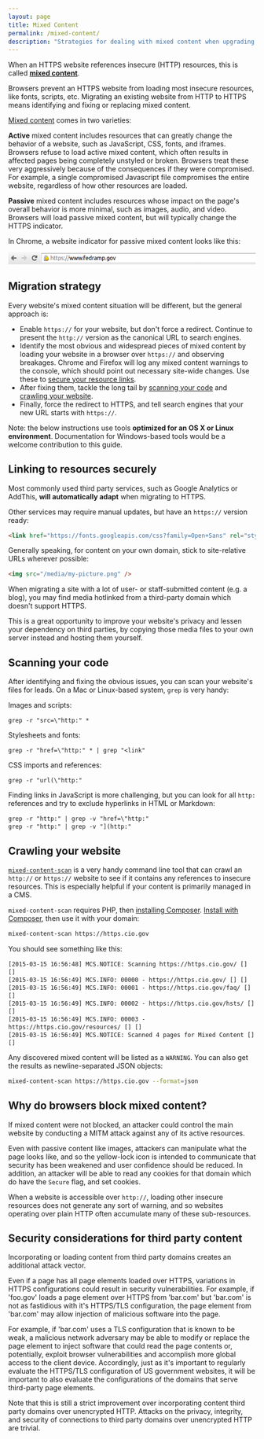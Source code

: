 ```yaml
---
layout: page
title: Mixed Content
permalink: /mixed-content/
description: "Strategies for dealing with mixed content when upgrading a website from HTTP to HTTPS."
---
```


When an HTTPS website references insecure (HTTP) resources, this is called **[mixed content](http://www.w3.org/TR/mixed-content/)**.

Browsers prevent an HTTPS website from loading most insecure resources, like fonts, scripts, etc. Migrating an existing website from HTTP to HTTPS means identifying and fixing or replacing mixed content.

[Mixed content](http://www.w3.org/TR/mixed-content/) comes in two varieties:

**Active** mixed content includes resources that can greatly change the behavior of a website, such as JavaScript, CSS, fonts, and iframes. Browsers refuse to load active mixed content, which often results in affected pages being completely unstyled or broken. Browsers treat these very aggressively because of the consequences if they were compromised. For example, a single compromised Javascript file compromises the entire website, regardless of how other resources are loaded.

**Passive** mixed content includes resources whose impact on the page's overall behavior is more minimal, such as images, audio, and video. Browsers will load passive mixed content, but will typically change the HTTPS indicator.

In Chrome, a website indicator for passive mixed content looks like this:

![fedramp in chrome](/assets/images/mixed-content.png)

## Migration strategy

Every website's mixed content situation will be different, but the general approach is:

* Enable `https://` for your website, but don't force a redirect. Continue to present the `http://` version as the canonical URL to search engines.
* Identify the most obvious and widespread pieces of mixed content by loading your website in a browser over `https://` and observing breakages. Chrome and Firefox will log any mixed content warnings to the console, which should point out necessary site-wide changes. Use these to [secure your resource links](#linking-to-resources-securely).
* After fixing them, tackle the long tail by [scanning your code](#scanning-your-code) and [crawling your website](#crawling-your-website).
* Finally, force the redirect to HTTPS, and tell search engines that your new URL starts with `https://`.

Note: the below instructions use tools **optimized for an OS X or Linux environment**. Documentation for Windows-based tools would be a welcome contribution to this guide.

## Linking to resources securely

Most commonly used third party services, such as Google Analytics or AddThis, **will automatically adapt** when migrating to HTTPS.

Other services may require manual updates, but have an `https://` version ready:

```html
<link href="https://fonts.googleapis.com/css?family=Open+Sans" rel="stylesheet" type="text/css">
```

Generally speaking, for content on your own domain, stick to site-relative URLs wherever possible:

```html
<img src="/media/my-picture.png" />
```

When migrating a site with a lot of user- or staff-submitted content (e.g. a blog), you may find media hotlinked from a third-party domain which doesn't support HTTPS.

This is a great opportunity to improve your website's privacy and lessen your dependency on third parties, by copying those media files to your own server instead and hosting them yourself.

## Scanning your code

After identifying and fixing the obvious issues, you can scan your website's files for leads. On a Mac or Linux-based system, `grep` is very handy:

Images and scripts:

    grep -r "src=\"http:" *

Stylesheets and fonts:

    grep -r "href=\"http:" * | grep "<link"

CSS imports and references:

    grep -r "url(\"http:"

Finding links in JavaScript is more challenging, but you can look for all `http:` references and try to exclude hyperlinks in HTML or Markdown:

    grep -r "http:" | grep -v "href=\"http:"
    grep -r "http:" | grep -v "](http:"


## Crawling your website

[`mixed-content-scan`](https://github.com/bramus/mixed-content-scan) is a very handy command line tool that can crawl an `http://` or `https://` website to see if it contains any references to insecure resources. This is especially helpful if your content is primarily managed in a CMS.

`mixed-content-scan` requires PHP, then [installing Composer](https://getcomposer.org/doc/00-intro.md). [Install with Composer](https://github.com/bramus/mixed-content-scan#installation), then use it with your domain:

```bash
mixed-content-scan https://https.cio.gov
```

You should see something like this:

```
[2015-03-15 16:56:48] MCS.NOTICE: Scanning https://https.cio.gov/ [] []
[2015-03-15 16:56:49] MCS.INFO: 00000 - https://https.cio.gov/ [] []
[2015-03-15 16:56:49] MCS.INFO: 00001 - https://https.cio.gov/faq/ [] []
[2015-03-15 16:56:49] MCS.INFO: 00002 - https://https.cio.gov/hsts/ [] []
[2015-03-15 16:56:49] MCS.INFO: 00003 - https://https.cio.gov/resources/ [] []
[2015-03-15 16:56:49] MCS.NOTICE: Scanned 4 pages for Mixed Content [] []
```

Any discovered mixed content will be listed as a `WARNING`. You can also get the results as newline-separated JSON objects:

```bash
mixed-content-scan https://https.cio.gov --format=json
```

## Why do browsers block mixed content?

If mixed content were not blocked, an attacker could control the main website by conducting a MITM attack against any of its active resources.

Even with passive content like images, attackers can manipulate what the page looks like, and so the yellow-lock icon is intended to communicate that security has been weakened and user confidence should be reduced. In addition, an attacker will be able to read any cookies for that domain which do have the `Secure` flag, and set cookies.

When a website is accessible over `http://`, loading other insecure resources does not generate any sort of warning, and so websites operating over plain HTTP often accumulate many of these sub-resources.

## Security considerations for third party content

Incorporating or loading content from third party domains creates an additional attack vector.

Even if a page has all page elements loaded over HTTPS, variations in HTTPS configurations could result in security vulnerabilities. For example, if 'foo.gov' loads a page element over HTTPS from 'bar.com' but 'bar.com' is not as fastidious with it's HTTPS/TLS configuration, the page element from 'bar.com' may allow injection of malicious software into the page.

For example, if 'bar.com' uses a TLS configuration that is known to be weak, a malicious network adversary may be able to modify or replace the page element to inject software that could read the page contents or, potentially, exploit browser vulnerabilities and accomplish more global access to the client device. Accordingly, just as it's important to regularly evaluate the HTTPS/TLS configuration of US government websites, it will be important to also evaluate the configurations of the domains that serve third-party page elements.

Note that this is still a strict improvement over incorporating content third party domains over unencrypted HTTP. Attacks on the privacy, integrity, and security of connections to third party domains over unencrypted HTTP are trivial.
